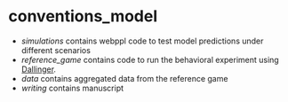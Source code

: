# conventions_model

* *simulations* contains webppl code to test model predictions under different scenarios
* *reference_game* contains code to run the behavioral experiment using [Dallinger](https://dallinger.readthedocs.io/en/latest/installing_dallinger_for_users.html).
* *data* contains aggregated data from the reference game
* *writing* contains manuscript
